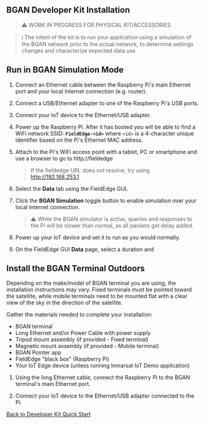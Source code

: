 ## BGAN Developer Kit Installation

>:warning: WORK IN PROGRESS FOR PHYSICAL KIT/ACCESSORIES

>:information_source: The intent of the kit is to run your application using a
simulation of the BGAN network prior to the actual network, to determine
settings changes and characterize expected data use.

## Run in BGAN Simulation Mode

1. Connect an Ethernet cable between the Raspberry Pi's main Ethernet port
and your local Internet connection (e.g. router).

1. Connect a USB/Ethernet adapter to one of the Raspberry Pi's USB ports.

1. Connect your IoT device to the Ethernet/USB adapter.

1. Power up the Raspberry Pi. After it has booted you will be able to find
a WiFi network SSID: **`FieldEdge-<id>`** where `<id>` is a 4-character unique
identifier based on the Pi's Ethernet MAC address.

1. Attach to the Pi's WiFi access point with a tablet, PC or smartphone and
use a browser to go to http://fieldedge

    >If the fieldedge URL does not resolve, try using http://192.168.253.1

1. Select the **Data** tab using the FieldEdge GUI.

1. Click the **BGAN Simulation** toggle button to enable simulation over your
local Internet connection.

    >:warning: While the BGAN simulator is active, queries and responses to
    the Pi will be slower than normal, as all packets get delay added.

1. Power up your IoT device and set it to run as you would normally.

1. On the FieldEdge GUI **Data** page, select a duration and

## Install the BGAN Terminal Outdoors

Depending on the make/model of BGAN terminal you are using, the installation
instructions may vary. Fixed terminals must be pointed toward the satellite,
while mobile terminals need to be mounted flat with a clear view of the sky in
the direction of the satellite.

Gather the materials needed to complete your installation:

* BGAN terminal
* Long Ethernet and/or Power Cable with power supply
* Tripod mount assembly (if provided - Fixed terminal)
* Magnetic mount assembly (if provided - Mobile terminal)
* BGAN Pointer app
* FieldEdge "black box" (Raspberry Pi)
* Your IoT Edge device (unless running Inmarsat IoT Demo application)

1. Using the long Ethernet cable, connect the Raspberry Pi to the BGAN
terminal's main Ethernet port.

1. Connect your IoT device to the Ethernet/USB adapter connected to the Pi.

[Back to Developer Kit Quick Start](../README.md#Getting-Started)